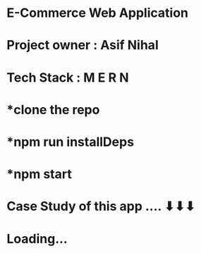 # E-Commerce Web Application

# Project owner : Asif Nihal

# Tech Stack : M E R N

# \*clone the repo

# \*npm run installDeps

# \*npm start

# Case Study of this app .... ⬇⬇⬇

# Loading...
